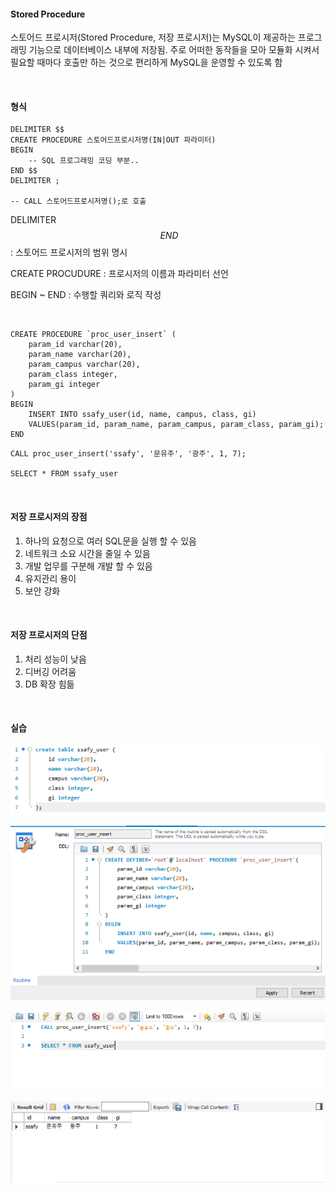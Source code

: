 #### Stored Procedure

스토어드 프로시저(Stored Procedure, 저장 프로시저)는 MySQL이 제공하는 프로그래밍 기능으로 데이터베이스 내부에 저장됨. 주로 어떠한 동작들을 모아 모듈화 시켜서 필요할 때마다 호출만 하는 것으로 편리하게 MySQL을 운영할 수 있도록 함

 <br/>

#### 형식

```mysql
DELIMITER $$
CREATE PROCEDURE 스토어드프로시저명(IN|OUT 파라미터)
BEGIN
	-- SQL 프로그래밍 코딩 부분..
END $$
DELIMITER ;

-- CALL 스토어드프로시저명();로 호출
```

DELIMITER $$ ~ END $$ : 스토어드 프로시저의 범위 명시

CREATE PROCUDURE : 프로시저의 이름과 파라미터 선언

BEGIN ~ END : 수행할 쿼리와 로직 작성

 <br/>

```mysql
CREATE PROCEDURE `proc_user_insert` (
	param_id varchar(20),
    param_name varchar(20),
    param_campus varchar(20),
    param_class integer,
    param_gi integer
)
BEGIN
	INSERT INTO ssafy_user(id, name, campus, class, gi)
    VALUES(param_id, param_name, param_campus, param_class, param_gi);
END
```

```mysql
CALL proc_user_insert('ssafy', '문유주', '광주', 1, 7);

SELECT * FROM ssafy_user
```

 <br/>

#### 저장 프로시저의 장점

1.  하나의 요청으로 여러 SQL문을 실행 할 수 있음
2.  네트워크 소요 시간을 줄일 수 있음
3.  개발 업무를 구분해 개발 할 수 있음
4.  유지관리 용이
5.  보안 강화

 <br/>

#### 저장 프로시저의 단점

1. 처리 성능이 낮음
2. 디버깅 어려움
3. DB 확장 힘듦

 <br/>

#### 실습

![mysql0](./mysql0.png)

![mysql1](./mysql1.png)

![mysql2](./mysql2.png)

![mysql3](./mysql3.png)

<br/>

